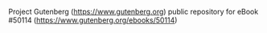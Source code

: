 Project Gutenberg (https://www.gutenberg.org) public repository for
eBook #50114 (https://www.gutenberg.org/ebooks/50114)
